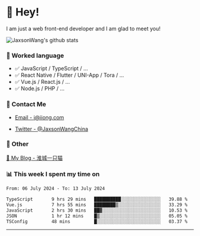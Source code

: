 # 👋 Hey!

I am just a web front-end developer and I am glad to meet you!

![JaxsonWang's github stats](https://github-readme-stats.vercel.app/api?username=JaxsonWang&&show_icons=true&&title_color=1abc9c&&icon_color=1abc9c)


### 📝 Worked language

- ✅ JavaScript / TypeScript / ...
- ✅ React Native / Flutter / UNI-App / Tora / ...
- ✅ Vue.js / React.js / ...
- ✅ Node.js / PHP / ...

### 📮 Contact Me

- [Email - i@iiong.com](mailto:i@iiong.com)

- [Twitter - @JaxsonWangChina](https://twitter.com/JaxsonWangChina)

### 🤪 Other

[📌 My Blog - 淮城一只猫](https://iiong.com)

### 📊 This week I spent my time on

<!--START_SECTION:waka-->

```txt
From: 06 July 2024 - To: 13 July 2024

TypeScript       9 hrs 29 mins   ██████████░░░░░░░░░░░░░░░   39.88 %
Vue.js           7 hrs 55 mins   ████████▒░░░░░░░░░░░░░░░░   33.29 %
JavaScript       2 hrs 30 mins   ██▓░░░░░░░░░░░░░░░░░░░░░░   10.53 %
JSON             1 hr 12 mins    █▒░░░░░░░░░░░░░░░░░░░░░░░   05.05 %
TSConfig         48 mins         █░░░░░░░░░░░░░░░░░░░░░░░░   03.37 %
```

<!--END_SECTION:waka-->

---

